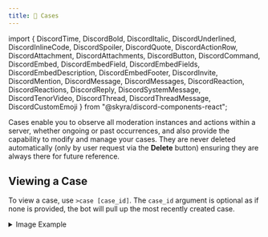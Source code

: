 ```yaml
---
title: 📁 Cases
---
```


import { DiscordTime, DiscordBold, DiscordItalic, DiscordUnderlined, DiscordInlineCode, DiscordSpoiler, DiscordQuote, DiscordActionRow, DiscordAttachment, DiscordAttachments, DiscordButton, DiscordCommand, DiscordEmbed, DiscordEmbedField, DiscordEmbedFields, DiscordEmbedDescription, DiscordEmbedFooter, DiscordInvite, DiscordMention, DiscordMessage, DiscordMessages, DiscordReaction, DiscordReactions, DiscordReply, DiscordSystemMessage, DiscordTenorVideo, DiscordThread, DiscordThreadMessage, DiscordCustomEmoji } from "@skyra/discord-components-react";

Cases enable you to observe all moderation instances and actions within a server, whether ongoing or past occurrences, and also provide the capability to modify and manage your cases. They are never deleted automatically (only by user request via the **Delete** button) ensuring they are always there for future reference.

## Viewing a Case
To view a case, use `>case [case_id]`. The `case_id` argument is optional as if none is provided, the bot will pull up the most recently created case.

<details className="customdetails">
  <summary>Image Example</summary>
  
  ![](/img/case_details.png)
</details>